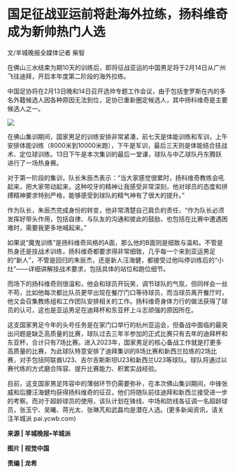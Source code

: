 # 国足征战亚运前将赴海外拉练，扬科维奇成为新帅热门人选

文/羊城晚报全媒体记者 柴智

在佛山三水结束为期10天的训练后，即将征战亚运的中国男足将于2月14日从广州飞往迪拜，开启本年度第二阶段的海外拉练。

中国足协将在2月13日晚和14日召开选帅专题工作会议，由于包括奎罗斯在内的多名外籍候选人因各种原因无法到位，足协已重新圈定候选人，其中扬科维奇是主要候选人之一。

![](https://inews.gtimg.com/newsapp_bt/0/15662626865/1000)

在佛山集训期间，国家男足的训练安排非常紧凑，前七天是体能训练和军训，上午安排体能训练（8000米到10000米跑），下午是军训，最后三天则是体能结合技战术、定位球训练。13日下午是本次集训的最后一堂课，球队与中乙球队丹东腾跃进行了一场热身赛。

对于第一阶段的集训，队长朱辰杰表示：“当大家感觉很累时，扬科维奇教练会吼起来，把大家带动起来，这种咬牙的精神让我感受非常深刻，他对球员的态度和拼搏精神要求特别严格，能够感受到球队的精气神有了很大的提升。”

作为队长，朱辰杰完成身份的转变，他非常清楚自己肩负的责任，“作为队长必须发挥好带头作用，包括自律、与队友的沟通和彼此的鼓励，也包括在比赛中遭遇困难时，需要我更多地喊起来。”

如果说“魔鬼训练”是扬科维奇风格的A面，那么他的B面则是细致与温和。不管是热身还是技战术训练，扬科维奇都要求得非常细致，几乎每一个来到亚运男足的“新人”，不管是回归的朱辰杰，还是新人汪海健，都接受过他叫停训练后的“小灶”——详细讲解技战术要求，包括具体的站位和跑位细节。

而场下的扬科维奇则很温和，他会和球员开玩笑，调节球队的气氛，但同样会一丝不苟，比如他每次都比队员更早出现在餐厅门口等待球员，而当球员离开餐厅时，他又会召集教练组和工作团队安排相关的工作。扬科维奇身体力行的做法获得了球员的认可，这也是亚运男足在迪拜杯和东亚杯上斗志顽强的原因所在。

这支国家男足今年的头号任务是在家门口举行的杭州亚运会，但备战中面临的最突出问题是缺乏高质量的比赛，球队过去三年半参加的正式比赛只有去年的迪拜杯和东亚杯，合计只有7场比赛。进入2023年，国家男足的核心备战工作就是打更多高质量的比赛，为此球队特意安排了迪拜集训的8场比赛和新西兰拉练的2场比赛，对手包括阿联酋U23、吉尔吉斯斯坦U23和新西兰U23等球队。球队将通过以赛代练的方式磨合阵容、提升比赛能力、积累实战经验。

目前，这支国家男足阵容中的薄弱环节仍需要弥补，在本次佛山集训期间，中锋张威和后腰汪海健均获得扬科维奇的征召，他们将随队前往迪拜和新西兰接受进一步的考察。而对于超龄球员的使用，该队计划在锋线、中场和防线各征调一名超龄球员，张玉宁、吴曦、蒋光太、张琳芃和武磊均是潜在人选。(更多新闻资讯，请关注羊城派
pai.ycwb.com)

**来源 | 羊城晚报•羊城派**

**图片 | 视觉中国**

**责编 | 龙希**

